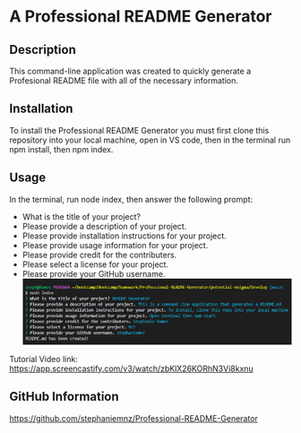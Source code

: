 # A Professional README Generator

## Description
This command-line application was created to quickly generate a Profesional README file with all of the necessary information.

## Installation
To install the Professional README Generator you must first clone this repository into your local machine, open in VS code, then in the terminal run npm install, then npm index. 

## Usage
In the terminal, run node index, then answer the following prompt:
- What is the title of your project?
- Please provide a description of your project.
- Please provide installation instructions for your project.
- Please provide usage information for your project.
- Please provide credit for the contributers.
- Please select a license for your project.
- Please provide your GitHub username.
![alt text](image.png)

Tutorial Video link: https://app.screencastify.com/v3/watch/zbKlX26KORhN3Vi8kxnu

## GitHub Information
https://github.com/stephaniemnz/Professional-README-Generator